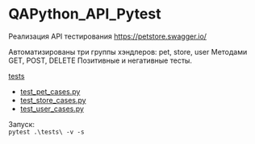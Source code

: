 # QAPython_API_Pytest

Реализация API тестирования https://petstore.swagger.io/

Автоматизированы три группы хэндлеров: pet, store, user
Методами GET, POST, DELETE
Позитивные и негативные тесты.

[tests](tests)
 - [test_pet_cases.py](tests%2Ftest_pet_cases.py)
 - [test_store_cases.py](tests%2Ftest_store_cases.py)
 - [test_user_cases.py](tests%2Ftest_user_cases.py)

Запуск:  
`pytest .\tests\ -v -s`